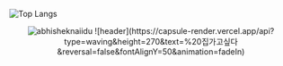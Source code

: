 ![Top Langs](https://github-readme-stats.vercel.app/api/top-langs/?username=sbrdhe&layout=compact)
<p align="center"> <img src="https://github-readme-stats.vercel.app/api?username=sbrdhe&show_icons=true&theme=gotham" alt="abhisheknaiidu" />
![header](https://capsule-render.vercel.app/api?type=waving&height=270&text=%20집가고싶다&reversal=false&fontAlignY=50&animation=fadeIn)
